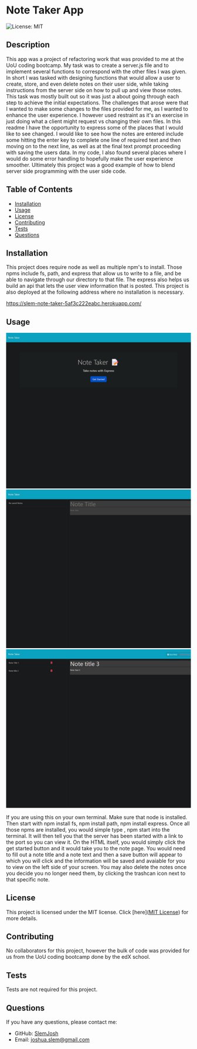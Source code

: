 # Note Taker App
  ![License: MIT](https://img.shields.io/badge/License-MIT-yellow.svg)

## Description

This app was a project of refactoring work that was provided to me at the UoU coding bootcamp.  My task was to create a server.js file and to implement several functions to correspond with the other files I was given. In short I was tasked with designing functions that would allow a user to create, store, and even delete notes on their user side, while taking instructions from the server side on how to pull up and view those notes.  This task was mostly built out so it was just a about going through each step to achieve the initial expectations. The challenges that arose were that I wanted to make some changes to the files provided for me, as I wanted to enhance the user experience.  I however used restraint as it's an exercise in just doing what a client might request vs changing their own files.  In this readme I have the opportunity to express some of the places that I would like to see changed.  I would like to see how the notes are entered include some hitting the enter key to complete one line of required text and then moving on to the next line, as well as at the final text prompt proceeding with saving the users data.  In my code, I also found several places where I would do some error handling to hopefully make the user experience smoother.  Ultimately this project was a good example of how to blend server side programming with the user side code.

## Table of Contents

- [Installation](#installation)
- [Usage](#usage)
- [License](#license)
- [Contributing](#contributing)
- [Tests](#tests)
- [Questions](#questions)

## Installation

This project does require node as well as multiple npm's to install. Those npms include fs, path, and express that allow us to write to a file, and be able to navigate through our directory to that file.  The express also helps us build an api that lets the user view information that is posted. This project is also deployed at the following address where no installation is necessary. 

https://slem-note-taker-5af3c222eabc.herokuapp.com/

## Usage
![Note Taker App Screenshots](/images/notetaker1.png)
![Note Taker App Screenshots](/images/notetaker2.png)
![Note Taker App Screenshots](/images/notetaker3.png)


If you are using this on your own terminal. Make sure that node is installed.  Then start with npm install fs, npm install path, npm install express.  Once all those  npms are installed, you would simple type , npm start into the terminal.  It will then  tell you that the server has been started with a link to the port so you can view it.  On the HTML itself, you would simply click the get started button and it would take you to the note page.  You would need to fill out a note title and a note text and then a save button will appear to which you will click and the information will be saved and avaiable for you to view on the left side of your screen. You may also delete the notes once you decide you no longer need them, by clicking the trashcan icon next to that specific note.

## License

This project is licensed under the MIT license. Click [here]([MIT License](https://opensource.org/licenses/MIT)) for more details.

## Contributing

No collaborators for this project, however the bulk of code was provided for us from the UoU coding bootcamp done by the edX school.

## Tests

Tests are not required for this project.

## Questions

If you have any questions, please contact me:

- GitHub: [SlemJosh](https://github.com/SlemJosh)
- Email: [joshua.slem@gmail.com](mailto:joshua.slem@gmail.com)